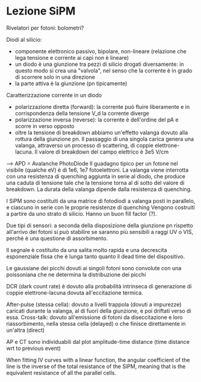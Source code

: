 # Lezione SiPM

Rivelatori per fotoni: bolometri?

Diodi al silicio:
- componente elettronico passivo, bipolare, non-lineare (relazione che lega tensione e corrente ai capi non è lineare)
- un diodo è una giunzione tra pezzi di silicio drogati diversamente: in questo modo si crea una "valvola", nel senso che la corrente è in grado di scorrere solo in una direzione
- la parte attiva è la giunzione (pn tipicamente)

Caratterizzazione corrente in un diodo
- polarizzazione diretta (forward): la corrente può fluire liberamente e in corrispondenza della tensione V_d la corrente diverge
- polarizzazione inversa (reverse): la corrente è dell'ordine del pA e scorre in verso opposto
- oltre la tensione di breakdown abbiamo un'effetto valanga dovuto alla rottura della giunzione pn. Il passaggio di una singola carica genera una valanga, attraverso un processo di scattering, di coppie elettrone-lacuna. Il valore di breakdown del campo elettrico è 3e5 V/cm

--> APD = Avalanche PhotoDiode
Il guadagno tipico per un fotone nel visibile (qualche eV) è di 1e6, 1e7 fotoelettroni.
La valanga viene interrotta con una resistenza di quenching aggiunta in serie al diodo, che produce una caduta di tensione tale che la tensione torna al di sotto del valore di breakdown. La durata della valanga dipende dalla resistenza di quenching.

I SiPM sono costituiti da una matrice di fotodiodi a valanga posti in parallelo, e ciascuno in serie con le proprie resistenze di quenching
Vengono costruiti a partire da uno strato di silicio. Hanno un buon fill factor (?).

Due tipi di sensori: a seconda della disposizione della giunzione pn rispetto all'arrivo dei fotoni si può stabilire se saranno più sensibili a raggi UV o VIS, perché è una questione di assorbimento.

Il segnale è costituito da una salita molto rapida e una decrescita esponenziale fissa che è lunga tanto quanto il dead time del dispositivo.

Le gaussiane dei picchi dovuti ai singoli fotoni sono convolute con una poissoniana che ne determina la distribuzione dei picchi

DCR (dark count rate) è dovuto alla probabilità intrinseca di generazione di coppie elettrone-lacuna dovuta all'eccitazione termica.

After-pulse (stessa cella): dovuto a livelli trappola (dovuti a impurezze) caricati durante la valanga, al di fuori della giunzione, e poi driftati verso di essa.
Cross-talk: dovuto all'emissione di fotoni da diseccitazione e loro riassorbimento, nella stessa cella (delayed) o che finisce direttamente in un'altra (direct)

AP e CT sono individuabili dal plot amplitude-time distance (time distance wrt to previous event)

When fitting IV curves with a linear function, the angular coefficient of the line is the inverse of the total resistance of the SiPM, meaning that is the equivalent resistance of all the parallel cells.  

